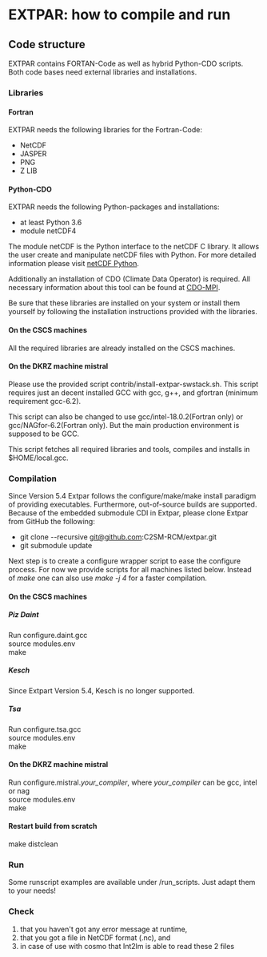 # EXTPAR: how to compile and run
## Code structure
EXTPAR contains FORTAN-Code as well as hybrid Python-CDO scripts.
Both code bases need external libraries and installations.
### Libraries
#### Fortran
EXTPAR needs the following libraries for the Fortran-Code:
- NetCDF
- JASPER
- PNG
- Z LIB
#### Python-CDO
EXTPAR needs the following Python-packages and installations:
- at least Python 3.6
- module netCDF4

The module netCDF is the Python interface to the netCDF C library. It allows the user create and manipulate netCDF files with Python.
For more detailed information please visit [netCDF Python](https://unidata.github.io/netcdf4-python/netCDF4/index.html).

Additionally an installation of CDO (Climate Data Operator) is required. All necessary information about this tool can be found at [CDO-MPI]( https://code.mpimet.mpg.de/projects/cdo/).

Be sure that these libraries are installed on your system
or install them yourself by following the installation
instructions provided with the libraries.

#### On the CSCS machines

All the required libraries are already installed on the CSCS machines. 

#### On the DKRZ machine mistral

Please use the provided script contrib/install-extpar-swstack.sh. This
script requires just an decent installed GCC with gcc, g++, and
gfortran (minimum requirement gcc-6.2).

This script can also be changed to use gcc/intel-18.0.2(Fortran only)
or gcc/NAGfor-6.2(Fortran only). But the main production environment
is supposed to be GCC.

This script fetches all required libraries and tools, compiles and
installs in $HOME/local.gcc.

### Compilation

Since Version 5.4 Extpar follows the configure/make/make install paradigm of
providing executables. Furthermore, out-of-source builds are
supported.
Because of the embedded submodule CDI in Extpar, please clone Extpar from GitHub the following:

* git clone --recursive git@github.com:C2SM-RCM/extpar.git
* git submodule update


Next step is to create a configure wrapper script to ease the
configure process. For now we provide scripts for all machines listed below.
Instead of *make* one can also use *make -j 4* for a faster compilation.

#### On the CSCS machines

##### Piz Daint
Run configure.daint.gcc  
source modules.env  
make  
##### Kesch

Since Extpart Version 5.4, Kesch is no longer supported.

##### Tsa
Run configure.tsa.gcc  
source modules.env  
make
#### On the DKRZ machine mistral
Run configure.mistral.*your_compiler*, where *your_compiler* can be gcc, intel or nag  
source modules.env  
make

#### Restart build from scratch
make distclean 

### Run

Some runscript examples are available under /run_scripts.
Just adapt them to your needs!
### Check

1. that you haven't got any error message at runtime,
2. that you got a file in NetCDF format (.nc), and
3. in case of use with cosmo that Int2lm is able to read these 2 files 

